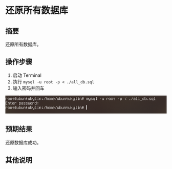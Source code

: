 # 还原所有数据库

## 摘要

还原所有数据库。

## 操作步骤

1. 启动 Terminal
2. 执行 `mysql -u root -p < ./all_db.sql`
3. 输入密码并回车

![还原所有数据库](./img/还原所有数据库.png)

## 预期结果

还原数据库成功。

## 其他说明

